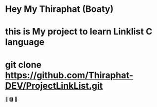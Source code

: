 # Hey My Thiraphat (Boaty)
# this is My project to learn Linklist C language
# git clone https://github.com/Thiraphat-DEV/ProjectLinkList.git

🍔 🅱️ 👑
